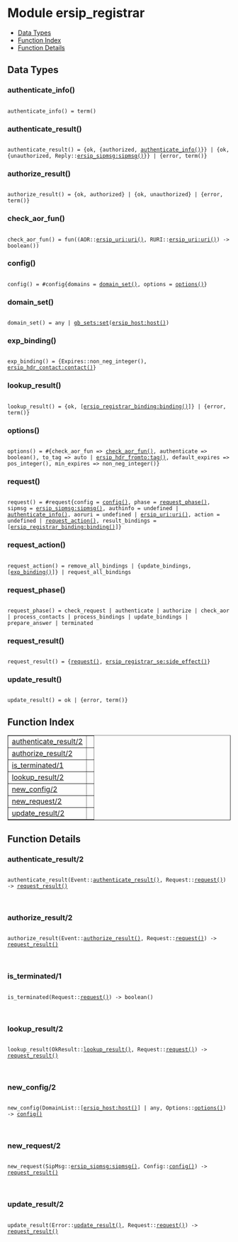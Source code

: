 

# Module ersip_registrar #
* [Data Types](#types)
* [Function Index](#index)
* [Function Details](#functions)

<a name="types"></a>

## Data Types ##




### <a name="type-authenticate_info">authenticate_info()</a> ###


<pre><code>
authenticate_info() = term()
</code></pre>




### <a name="type-authenticate_result">authenticate_result()</a> ###


<pre><code>
authenticate_result() = {ok, {authorized, <a href="#type-authenticate_info">authenticate_info()</a>}} | {ok, {unauthorized, Reply::<a href="ersip_sipmsg.md#type-sipmsg">ersip_sipmsg:sipmsg()</a>}} | {error, term()}
</code></pre>




### <a name="type-authorize_result">authorize_result()</a> ###


<pre><code>
authorize_result() = {ok, authorized} | {ok, unauthorized} | {error, term()}
</code></pre>




### <a name="type-check_aor_fun">check_aor_fun()</a> ###


<pre><code>
check_aor_fun() = fun((AOR::<a href="ersip_uri.md#type-uri">ersip_uri:uri()</a>, RURI::<a href="ersip_uri.md#type-uri">ersip_uri:uri()</a>) -&gt; boolean())
</code></pre>




### <a name="type-config">config()</a> ###


<pre><code>
config() = #config{domains = <a href="#type-domain_set">domain_set()</a>, options = <a href="#type-options">options()</a>}
</code></pre>




### <a name="type-domain_set">domain_set()</a> ###


<pre><code>
domain_set() = any | <a href="gb_sets.md#type-set">gb_sets:set</a>(<a href="ersip_host.md#type-host">ersip_host:host()</a>)
</code></pre>




### <a name="type-exp_binding">exp_binding()</a> ###


<pre><code>
exp_binding() = {Expires::non_neg_integer(), <a href="ersip_hdr_contact.md#type-contact">ersip_hdr_contact:contact()</a>}
</code></pre>




### <a name="type-lookup_result">lookup_result()</a> ###


<pre><code>
lookup_result() = {ok, [<a href="ersip_registrar_binding.md#type-binding">ersip_registrar_binding:binding()</a>]} | {error, term()}
</code></pre>




### <a name="type-options">options()</a> ###


<pre><code>
options() = #{check_aor_fun =&gt; <a href="#type-check_aor_fun">check_aor_fun()</a>, authenticate =&gt; boolean(), to_tag =&gt; auto | <a href="ersip_hdr_fromto.md#type-tag">ersip_hdr_fromto:tag()</a>, default_expires =&gt; pos_integer(), min_expires =&gt; non_neg_integer()}
</code></pre>




### <a name="type-request">request()</a> ###


<pre><code>
request() = #request{config = <a href="#type-config">config()</a>, phase = <a href="#type-request_phase">request_phase()</a>, sipmsg = <a href="ersip_sipmsg.md#type-sipmsg">ersip_sipmsg:sipmsg()</a>, authinfo = undefined | <a href="#type-authenticate_info">authenticate_info()</a>, aoruri = undefined | <a href="ersip_uri.md#type-uri">ersip_uri:uri()</a>, action = undefined | <a href="#type-request_action">request_action()</a>, result_bindings = [<a href="ersip_registrar_binding.md#type-binding">ersip_registrar_binding:binding()</a>]}
</code></pre>




### <a name="type-request_action">request_action()</a> ###


<pre><code>
request_action() = remove_all_bindings | {update_bindings, [<a href="#type-exp_binding">exp_binding()</a>]} | request_all_bindings
</code></pre>




### <a name="type-request_phase">request_phase()</a> ###


<pre><code>
request_phase() = check_request | authenticate | authorize | check_aor | process_contacts | process_bindings | update_bindings | prepare_answer | terminated
</code></pre>




### <a name="type-request_result">request_result()</a> ###


<pre><code>
request_result() = {<a href="#type-request">request()</a>, <a href="ersip_registrar_se.md#type-side_effect">ersip_registrar_se:side_effect()</a>}
</code></pre>




### <a name="type-update_result">update_result()</a> ###


<pre><code>
update_result() = ok | {error, term()}
</code></pre>

<a name="index"></a>

## Function Index ##


<table width="100%" border="1" cellspacing="0" cellpadding="2" summary="function index"><tr><td valign="top"><a href="#authenticate_result-2">authenticate_result/2</a></td><td></td></tr><tr><td valign="top"><a href="#authorize_result-2">authorize_result/2</a></td><td></td></tr><tr><td valign="top"><a href="#is_terminated-1">is_terminated/1</a></td><td></td></tr><tr><td valign="top"><a href="#lookup_result-2">lookup_result/2</a></td><td></td></tr><tr><td valign="top"><a href="#new_config-2">new_config/2</a></td><td></td></tr><tr><td valign="top"><a href="#new_request-2">new_request/2</a></td><td></td></tr><tr><td valign="top"><a href="#update_result-2">update_result/2</a></td><td></td></tr></table>


<a name="functions"></a>

## Function Details ##

<a name="authenticate_result-2"></a>

### authenticate_result/2 ###

<pre><code>
authenticate_result(Event::<a href="#type-authenticate_result">authenticate_result()</a>, Request::<a href="#type-request">request()</a>) -&gt; <a href="#type-request_result">request_result()</a>
</code></pre>
<br />

<a name="authorize_result-2"></a>

### authorize_result/2 ###

<pre><code>
authorize_result(Event::<a href="#type-authorize_result">authorize_result()</a>, Request::<a href="#type-request">request()</a>) -&gt; <a href="#type-request_result">request_result()</a>
</code></pre>
<br />

<a name="is_terminated-1"></a>

### is_terminated/1 ###

<pre><code>
is_terminated(Request::<a href="#type-request">request()</a>) -&gt; boolean()
</code></pre>
<br />

<a name="lookup_result-2"></a>

### lookup_result/2 ###

<pre><code>
lookup_result(OkResult::<a href="#type-lookup_result">lookup_result()</a>, Request::<a href="#type-request">request()</a>) -&gt; <a href="#type-request_result">request_result()</a>
</code></pre>
<br />

<a name="new_config-2"></a>

### new_config/2 ###

<pre><code>
new_config(DomainList::[<a href="ersip_host.md#type-host">ersip_host:host()</a>] | any, Options::<a href="#type-options">options()</a>) -&gt; <a href="#type-config">config()</a>
</code></pre>
<br />

<a name="new_request-2"></a>

### new_request/2 ###

<pre><code>
new_request(SipMsg::<a href="ersip_sipmsg.md#type-sipmsg">ersip_sipmsg:sipmsg()</a>, Config::<a href="#type-config">config()</a>) -&gt; <a href="#type-request_result">request_result()</a>
</code></pre>
<br />

<a name="update_result-2"></a>

### update_result/2 ###

<pre><code>
update_result(Error::<a href="#type-update_result">update_result()</a>, Request::<a href="#type-request">request()</a>) -&gt; <a href="#type-request_result">request_result()</a>
</code></pre>
<br />

